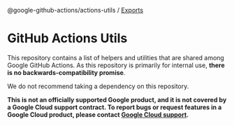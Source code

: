 @google-github-actions/actions-utils / [Exports](modules.md)

# GitHub Actions Utils

This repository contains a list of helpers and utilities that are shared among
Google GitHub Actions. As this repository is primarily for internal use, **there
is no backwards-compatibility promise**.

We do not recommend taking a dependency on this repository.

**This is not an officially supported Google product, and it is not covered by a
Google Cloud support contract. To report bugs or request features in a Google
Cloud product, please contact [Google Cloud
support](https://cloud.google.com/support).**
